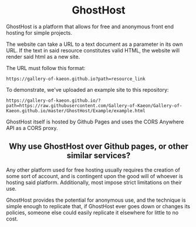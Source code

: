<h1 align="center">GhostHost</h1>

GhostHost is a platform that allows for free and anonymous front end hosting for simple projects.

The website can take a URL to a text document as a parameter in its own URL.
If the text in said resource constitutes valid HTML,
the website will render said html as a new site.

The URL must follow this format:

    https://gallery-of-kaeon.github.io?path=resource_link

To demonstrate,
we've uploaded an example site to this repository:

    https://gallery-of-kaeon.github.io/?path=https://raw.githubusercontent.com/Gallery-of-Kaeon/Gallery-of-Kaeon.github.io/master/GhostHost/Example/example.html

GhostHost itself is hosted by Github Pages and uses the CORS Anywhere API as a CORS proxy.

<h2 align="center">Why use GhostHost over Github pages, or other similar services?</h2>

Any other platform used for free hosting usually requires the creation of some sort of account,
and is contingent upon the good will of whoever is hosting said platform.
Additionally,
most impose strict limitations on their use.

GhostHost provides the potential for anonymous use,
and the technique is simple enough to replicate that,
if GhostHost ever goes down or changes its policies,
someone else could easily replicate it elsewhere for little to no cost.